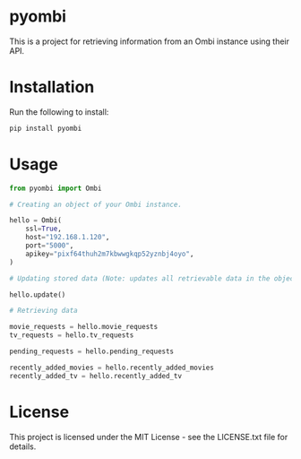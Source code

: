 # pyombi

This is a project for retrieving information from an Ombi instance using their API.


# Installation

Run the following to install:
```python
pip install pyombi
```


# Usage

```python
from pyombi import Ombi

# Creating an object of your Ombi instance. 

hello = Ombi(
    ssl=True,
    host="192.168.1.120",
    port="5000",
    apikey="pixf64thuh2m7kbwwgkqp52yznbj4oyo",
)

# Updating stored data (Note: updates all retrievable data in the object).

hello.update()

# Retrieving data

movie_requests = hello.movie_requests
tv_requests = hello.tv_requests

pending_requests = hello.pending_requests

recently_added_movies = hello.recently_added_movies
recently_added_tv = hello.recently_added_tv
```
# License

This project is licensed under the MIT License - see the LICENSE.txt file for details.